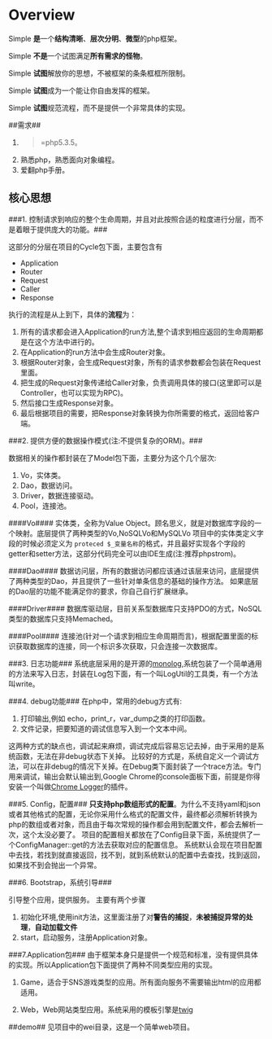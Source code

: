 # Overview #

Simple **是**一个**结构清晰**、**层次分明**、**微型**的php框架。  

Simple **不是**一个试图满足**所有需求的怪物**。  

Simple **试图**解放你的思想，不被框架的条条框框所限制。  

Simple **试图**成为一个能让你自由发挥的框架。

Simple **试图**规范流程，而不是提供一个非常具体的实现。

##需求##


1. >=php5.3.5。
2. 熟悉php，熟悉面向对象编程。
3. 爱翻php手册。



## 核心思想 ##


###1. 控制请求到响应的整个生命周期，并且对此按照合适的粒度进行分层，而不是着眼于提供庞大的功能。###

这部分的分层在项目的Cycle包下面，主要包含有

- Application
- Router
- Request
- Caller
- Response

执行的流程是从上到下，具体的**流程**为：

1. 所有的请求都会进入Application的run方法,整个请求到相应返回的生命周期都是在这个方法中进行的。
2. 在Application的run方法中会生成Router对象。
3. 根据Router对象，会生成Request对象，所有的请求参数都会包装在Request里面。
4. 把生成的Request对象传递给Caller对象，负责调用具体的接口(这里即可以是Controller，也可以实现为RPC)。
5. 然后接口生成Response对象。
6. 最后根据项目的需要，把Response对象转换为你所需要的格式，返回给客户端。

###2. 提供方便的数据操作模式(注:不提供复杂的ORM)。###

数据相关的操作都封装在了Model包下面，主要分为这个几个层次:

1. Vo，实体类。
2. Dao，数据访问。
3. Driver，数据连接驱动。
4. Pool，连接池。

####Vo####
实体类，全称为Value Object。顾名思义，就是对数据库字段的一个映射。底层提供了两种类型的Vo,NoSQLVo和MySQLVo
项目中的实体类定义字段的时候必须定义为 ` proteced $_变量名称 `的格式，并且最好实现各个字段的getter和setter方法，这部分代码完全可以由IDE生成(注:推荐phpstrom)。

####Dao####
数据访问层，所有的数据访问都应该通过该层来访问，底层提供了两种类型的Dao，并且提供了一些针对单条信息的基础的操作方法。 如果底层的Dao层的功能不能满足你的要求，你自己自行扩展继承。

####Driver####
数据库驱动层，目前关系型数据库只支持PDO的方式，NoSQL类型的数据库只支持Memached。

####Pool####
连接池(针对一个请求到相应生命周期而言)，根据配置里面的标识获取数据库的连接，同一个标识多次获取，只会连接一次数据库。

###3. 日志功能###
系统底层采用的是开源的[monolog](https://github.com/Seldaek/monolog),系统包装了一个简单通用的方法来写入日志，封装在Log包下面，有一个叫LogUtil的工具类，有一个方法叫write。

###4. debug功能###
在php中，常用的debug方式有:

1. 打印输出,例如 echo，print_r，var_dump之类的打印函数。
2. 文件记录，把要知道的调试信息写入到一个文本中间。

这两种方式的缺点也，调试起来麻烦，调试完成后容易忘记去掉，由于采用的是系统函数，无法在非debug状态下关掉。
比较好的方式是，系统自定义一个调试方法，可以在非debug的情况下关掉。在Debug类下面封装了一个trace方法。专门用来调试，输出会默认输出到,Google Chrome的console面板下面，前提是你得安装一个叫做[Chrome Logger](https://chrome.google.com/webstore/detail/chrome-logger/noaneddfkdjfnfdakjjmocngnfkfehhd)的插件。

###5. Config，配置###
**只支持php数组形式的配置**。为什么不支持yaml和json或者其他格式的配置，无论你采用什么格式的配置文件，最终都必须解析转换为php的数组或者对象，而且由于每次常规的操作都会用到配置文件，都会去解析一次，这个太没必要了。
项目的配置相关都放在了Config目录下面，系统提供了一个ConfigManager::get的方法去获取对应的配置信息。
系统默认会现在项目配置中去找，若找到就直接返回，找不到，就到系统默认的配置中去查找，找到返回，如果找不到会抛出一个异常。

###6. Bootstrap，系统引导###

引导整个应用，提供服务。
主要有两个步骤
1. 初始化环境,使用init方法，这里面注册了对**警告的捕捉**，**未被捕捉异常的处理**，**自动加载文件**
2. start，启动服务，注册Application对象。

###7.Application包###
由于框架本身只是提供一个规范和标准，没有提供具体的实现。所以Application包下面提供了两种不同类型应用的实现。

1. Game，适合于SNS游戏类型的应用。所有面向服务不需要输出html的应用都适用。

2. Web，Web网站类型应用。系统采用的模板引擎是[twig](http://twig.sensiolabs.org/ "twig模板引擎主页")


##demo##
见项目中的wei目录，这是一个简单web项目。








